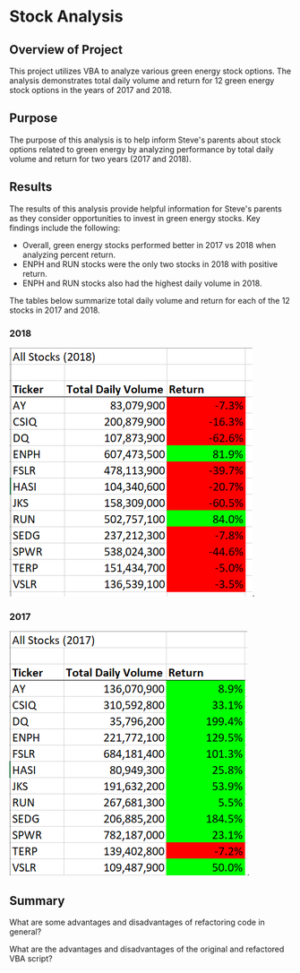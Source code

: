 # Stock Analysis

## Overview of Project
This project utilizes VBA to analyze various green energy stock options. The analysis demonstrates total daily volume and return for 12 green energy stock options in the years of 2017 and 2018.  

## Purpose
The purpose of this analysis is to help inform Steve's parents about stock options related to green energy by analyzing performance by total daily volume and return for two years (2017 and 2018). 

## Results
The results of this analysis provide helpful information for Steve's parents as they consider opportunities to invest in green energy stocks. Key findings include the following: 
- Overall, green energy stocks performed better in 2017 vs 2018 when analyzing percent return.
- ENPH and RUN stocks were the only two stocks in 2018 with positive return.
- ENPH and RUN stocks also had the highest daily volume in 2018.

The tables below summarize total daily volume and return for each of the 12 stocks in 2017 and 2018.

### 2018
![](/Resources/VBA_Challenge_2018_Output.png).

### 2017
![](/Resources/VBA_Challenge_2017_Output.png).



## Summary

What are some advantages and disadvantages of refactoring code in general?

What are the advantages and disadvantages of the original and refactored VBA script?
